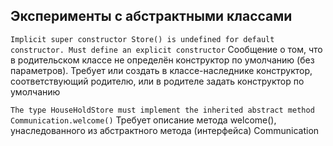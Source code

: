 ## Эксперименты с абстрактными классами

`Implicit super constructor Store() is undefined for default constructor. Must define an explicit constructor`
Сообщение о том, что в родительском классе не определён конструктор по умолчанию (без параметров). Требует или создать в классе-наследнике конструктор, соответствующий родителю, или в родителе задать конструктор по умолчанию

`The type HouseHoldStore must implement the inherited abstract method Communication.welcome()`
Требует описание метода welcome(), унаследованного из абстрактного метода (интерфейса) Communication


